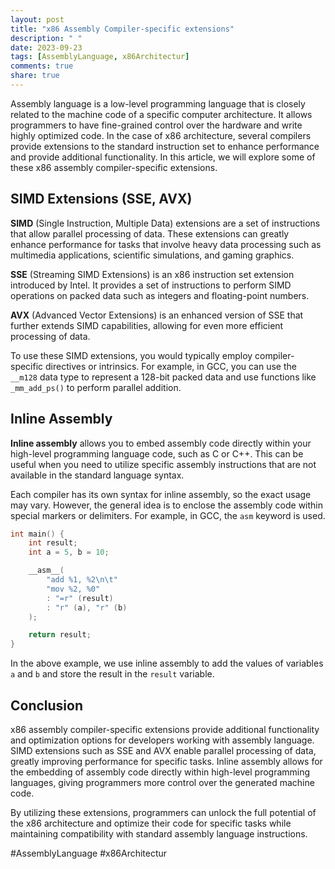 ```yaml
---
layout: post
title: "x86 Assembly Compiler-specific extensions"
description: " "
date: 2023-09-23
tags: [AssemblyLanguage, x86Architectur]
comments: true
share: true
---
```


Assembly language is a low-level programming language that is closely related to the machine code of a specific computer architecture. It allows programmers to have fine-grained control over the hardware and write highly optimized code. In the case of x86 architecture, several compilers provide extensions to the standard instruction set to enhance performance and provide additional functionality. In this article, we will explore some of these x86 assembly compiler-specific extensions.

## SIMD Extensions (SSE, AVX)

**SIMD** (Single Instruction, Multiple Data) extensions are a set of instructions that allow parallel processing of data. These extensions can greatly enhance performance for tasks that involve heavy data processing such as multimedia applications, scientific simulations, and gaming graphics.

**SSE** (Streaming SIMD Extensions) is an x86 instruction set extension introduced by Intel. It provides a set of instructions to perform SIMD operations on packed data such as integers and floating-point numbers.

**AVX** (Advanced Vector Extensions) is an enhanced version of SSE that further extends SIMD capabilities, allowing for even more efficient processing of data.

To use these SIMD extensions, you would typically employ compiler-specific directives or intrinsics. For example, in GCC, you can use the `__m128` data type to represent a 128-bit packed data and use functions like `_mm_add_ps()` to perform parallel addition.

## Inline Assembly

**Inline assembly** allows you to embed assembly code directly within your high-level programming language code, such as C or C++. This can be useful when you need to utilize specific assembly instructions that are not available in the standard language syntax.

Each compiler has its own syntax for inline assembly, so the exact usage may vary. However, the general idea is to enclose the assembly code within special markers or delimiters. For example, in GCC, the `asm` keyword is used.

```c
int main() {
    int result;
    int a = 5, b = 10;

    __asm__(
        "add %1, %2\n\t"
        "mov %2, %0"
        : "=r" (result)
        : "r" (a), "r" (b)
    );

    return result;
}
```

In the above example, we use inline assembly to add the values of variables `a` and `b` and store the result in the `result` variable.

## Conclusion

x86 assembly compiler-specific extensions provide additional functionality and optimization options for developers working with assembly language. SIMD extensions such as SSE and AVX enable parallel processing of data, greatly improving performance for specific tasks. Inline assembly allows for the embedding of assembly code directly within high-level programming languages, giving programmers more control over the generated machine code.

By utilizing these extensions, programmers can unlock the full potential of the x86 architecture and optimize their code for specific tasks while maintaining compatibility with standard assembly language instructions.

\#AssemblyLanguage #x86Architectur